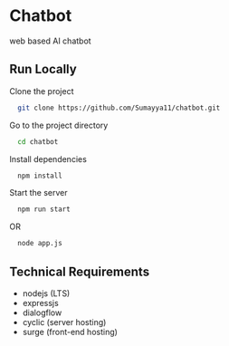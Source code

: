 
# Chatbot

web based AI chatbot

## Run Locally

Clone the project

```bash
  git clone https://github.com/Sumayya11/chatbot.git
```

Go to the project directory

```bash
  cd chatbot
```

Install dependencies

```bash
  npm install
```

Start the server

```bash
  npm run start
```
OR

```bash
  node app.js
```


## Technical Requirements

- nodejs (LTS)
- expressjs
- dialogflow
- cyclic (server hosting)
- surge (front-end hosting)

